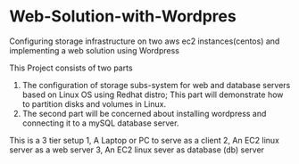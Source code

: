 # Web-Solution-with-Wordpres
Configuring storage infrastructure on two aws ec2 instances(centos) and implementing a web solution using Wordpress

This Project consists of two parts
1. The configuration of storage subs-system for web and database servers based on Linux OS using Redhat distro; This part will demonstrate how to partition disks and volumes in Linux.
2. The second part will be concerned about installing wordpress and connecting it to a mySQL database server. 

This is a 3 tier setup
1, A Laptop or PC to serve as a client
2, An EC2 linux server as a web server 
3, An EC2 linux sever as database (db) server
